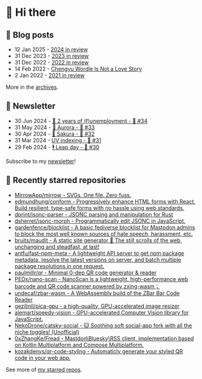 # 👋 Hi there

## 📝 Blog posts

<!-- feed start -->
- 12 Jan 2025 - [2024 in review](https://cheeaun.com/blog/2025/01/2024-in-review/)
- 31 Dec 2023 - [2023 in review](https://cheeaun.com/blog/2023/12/2023-in-review/)
- 31 Dec 2022 - [2022 in review](https://cheeaun.com/blog/2022/12/2022-in-review/)
- 14 Feb 2022 - [Chengyu Wordle Is Not a Love Story](https://cheeaun.com/blog/2022/02/chengyu-wordle-is-not-a-love-story/)
- 2 Jan 2022 - [2021 in review](https://cheeaun.com/blog/2022/01/2021-in-review/)
<!-- feed end -->

More in the [archives](https://cheeaun.com/blog/archives/).

## 📰 Newsletter

<!-- newsletter start -->
- 30 Jun 2024 - [🎂 2 years of (f)unemployment - 🥫 #34](https://cheeaun.substack.com/p/2-years-of-funemployment-34)
- 31 May 2024 - [🌌 Aurora - 🥫 #33](https://cheeaun.substack.com/p/aurora-33)
- 30 Apr 2024 - [🌸 Sakura - 🥫 #32](https://cheeaun.substack.com/p/sakura-32)
- 31 Mar 2024 - [UV indexing - 🥫 #31](https://cheeaun.substack.com/p/uv-indexing-31)
- 29 Feb 2024 - [🕴️ Leap day - 🥫 #30](https://cheeaun.substack.com/p/leap-day-30)
<!-- newsletter end -->

Subscribe to my [newsletter](https://cheeaun.substack.com/)!

## 🌟 Recently starred repositories

<!-- starred repos start -->
- [MirrowApp/mirrow - SVGs. One file. Zero fuss. ](https://github.com/MirrowApp/mirrow)
- [edmundhung/conform - Progressively enhance HTML forms with React. Build resilient, type-safe forms with no hassle using web standards.](https://github.com/edmundhung/conform)
- [dprint/jsonc-parser - JSONC parsing and manipulation for Rust](https://github.com/dprint/jsonc-parser)
- [dsherret/jsonc-morph - Programmatically edit JSONC in JavaScript.](https://github.com/dsherret/jsonc-morph)
- [gardenfence/blocklist - A basic fediverse blocklist for Mastodon admins to block the most well known sources of hate speech, harassment, etc.](https://github.com/gardenfence/blocklist)
- [bruits/maudit - A static site generator 👑 The still scrolls of the web, unchanging and steadfast, at last!](https://github.com/bruits/maudit)
- [antfu/fast-npm-meta - A lightweight API server to get npm package metadata, resolve the latest versions on server, and batch multiple package resolutions in one request.](https://github.com/antfu/fast-npm-meta)
- [paulmillr/qr - Minimal 0-dep QR code generator & reader](https://github.com/paulmillr/qr)
- [PEDx/nano-scan - NanoScan is a lightweight, high-performance web barcode and QR code scanner powered by zxing-wasm；](https://github.com/PEDx/nano-scan)
- [undecaf/zbar-wasm - A WebAssembly build of the ZBar Bar Code Reader](https://github.com/undecaf/zbar-wasm)
- [gezilinll/pica-gpu -  a high-quality, GPU-accelerated image resizer](https://github.com/gezilinll/pica-gpu)
- [alemart/speedy-vision - GPU-accelerated Computer Vision library for JavaScript.](https://github.com/alemart/speedy-vision)
- [NekoDrone/catsky-social - 🐱 Soothing soft social-app fork with all the niche toggles! (Unofficial)](https://github.com/NekoDrone/catsky-social)
- [0xZhangKe/Fread - Mastdon\Bluesky\RSS client, implementation based on Kotlin Multiplatform and Compose Multiplatform.](https://github.com/0xZhangKe/Fread)
- [kozakdenys/qr-code-styling - Automaticly generate your styled QR code in your web app.](https://github.com/kozakdenys/qr-code-styling)
<!-- starred repos end -->

See more of [my starred repos](https://github.com/stars/cheeaun/).
